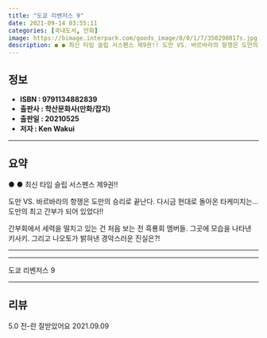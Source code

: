 ```yaml
---
title: "도쿄 리벤저스 9"
date: 2021-09-14 03:55:11
categories: [국내도서, 만화]
image: https://bimage.interpark.com/goods_image/8/0/1/7/350298017s.jpg
description: ● ● 최신 타임 슬립 서스펜스 제9권!! 도만 VS. 바르바라의 항쟁은 도만의 승리로 끝난다. 다시금 현대로 돌아온 타케미치는… 도만의 최고 간부가 되어 있었다!! 간부회에서 세력을 떨치고 있는 건 처음 보는 전 흑룡회 멤버들. 그곳에 모습을 나타낸 키사키. 그리고 나오토가 밝
---
```


## **정보**

- **ISBN : 9791134882839**
- **출판사 : 학산문화사(만화/잡지)**
- **출판일 : 20210525**
- **저자 : Ken Wakui**

------



## **요약**

●  ●  최신 타임 슬립 서스펜스 제9권!!

도만 VS. 바르바라의 항쟁은 도만의 승리로 끝난다.
다시금 현대로 돌아온 타케미치는… 도만의 최고 간부가 되어 있었다!!

간부회에서 세력을 떨치고 있는 건 처음 보는 전 흑룡회 멤버들. 그곳에 모습을 나타낸 키사키. 그리고 나오토가 밝혀낸 경악스러운 진실은?!

------



------


도쿄 리벤저스 9 

------


## **리뷰** 

5.0 전-란 잘받았어요 2021.09.09 <br/>